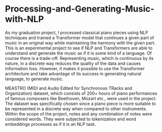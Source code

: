 # Processing-and-Generating-Music-with-NLP
As my graduation project, I processed classical piano pieces using NLP techniques and trained a Transformer model that continues a given part of music in an original way while maintaining the harmony with the given part. This is an experimental project to see if NLP and Transformers are able to understand and generate the music as if it is some kind of a language. Of course there is a trade-off. Representing music, which is continuous by its nature, in a discrete way reduces the quality of the data and causes information loss. However, it makes it possible to use the Transformer architecture and take advantage of its success in generating natural language, to generate music. 

MEASTRO (MIDI and Audio Edited for Synchronous TRacks and Organization) dataset, which consists of 200+ hours of piano performances of famous composers like Beethoven, Mozart etc., were used in the project. The dataset was specifically chosen since a piano piece is more suitable to be represented in a discrete way when compared to other instruments. Within the scope of the project, notes and any combination of notes were considered words. They were subjected to tokenization and word embeddings processes as if it is an NLP task. 
